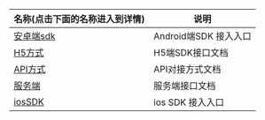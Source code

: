 | 名称(点击下面的名称进入到详情) | 说明                  |
| ------------------------------ | --------------------- |
| [安卓端sdk](/AndroidSDK/)      | Android端SDK 接入入口 |
| [H5方式](/H5)                  | H5端SDK接口文档    |
| [API方式](/api)                | API对接方式文档              |
| [服务端](/server)              | 服务端接口文档     |
| [iosSDK](/ios)                 | ios SDK 接入入口      |

